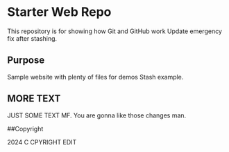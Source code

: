 # Starter Web Repo

This repository is for showing how Git and GitHub work
Update emergency fix after stashing.

## Purpose

Sample website with plenty of files for demos
Stash example.

## MORE TEXT

JUST SOME TEXT MF. You are gonna like those changes man.


##Copyright

2024 C
CPYRIGHT EDIT
